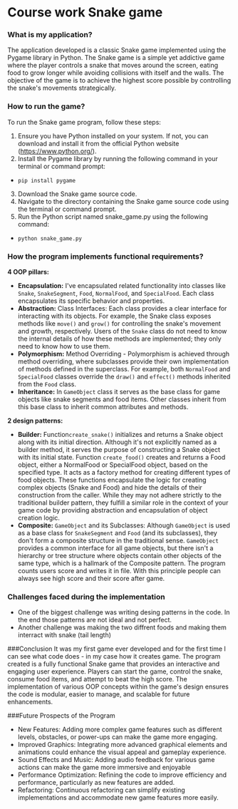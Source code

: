 # Course work Snake game

### What is my application?

The application developed is a classic Snake game implemented using the Pygame library in Python. The Snake game is a simple yet addictive game where the player controls a snake that moves around the screen, eating food to grow longer while avoiding collisions with itself and the walls. The objective of the game is to achieve the highest score possible by controlling the snake's movements strategically.

### How to run the game?

To run the Snake game program, follow these steps:

1. Ensure you have Python installed on your system. If not, you can download and install it from the official Python website (https://www.python.org/).
2. Install the Pygame library by running the following command in your terminal or command prompt:
- `pip install pygame`
3. Download the Snake game source code.
4. Navigate to the directory containing the Snake game source code using the terminal or command prompt.
5. Run the Python script named snake_game.py using the following command:
- `python snake_game.py`

### How the program implements functional requirements?
**4 OOP pillars:**
  - **Encapsulation:** I've encapsulated related functionality into classes like `Snake`, `SnakeSegment`, `Food`, `NormalFood`, and `SpecialFood`. Each class encapsulates its specific behavior and properties.
  - **Abstraction:** Class Interfaces: Each class provides a clear interface for interacting with its objects. For example, the Snake class exposes methods like `move()` and `grow()` for controlling the snake's movement and growth, respectively. Users of the `Snake` class do not need to know the internal details of how these methods are implemented; they only need to know how to use them.
  - **Polymorphism:** Method Overriding - Polymorphism is achieved through method overriding, where subclasses provide their own implementation of methods defined in the superclass. For example, both `NormalFood` and `SpecialFood` classes override the `draw()` and `effect()` methods inherited from the `Food` class.
  - **Inheritance:** In `GameObject` class it serves as the base class for game objects like snake segments and food items. Other classes inherit from this base class to inherit common attributes and methods.

**2 design patterns:**
  - **Builder:** Function`create_snake()` initializes and returns a Snake object along with its initial direction. Although it's not explicitly named as a builder method, it serves the purpose of constructing a Snake object with its initial state. Function `create_food()` creates and returns a Food object, either a NormalFood or SpecialFood object, based on the specified type. It acts as a factory method for creating different types of food objects. These functions encapsulate the logic for creating complex objects (Snake and Food) and hide the details of their construction from the caller. While they may not adhere strictly to the traditional builder pattern, they fulfill a similar role in the context of your game code by providing abstraction and encapsulation of object creation logic.
  - **Composite:** `GameObject` and its Subclasses: Although `GameObject` is used as a base class for `SnakeSegment` and `Food` (and its subclasses), they don't form a composite structure in the traditional sense. `GameObject` provides a common interface for all game objects, but there isn't a hierarchy or tree structure where objects contain other objects of the same type, which is a hallmark of the Composite pattern.
The program counts users score and writes it in file. With this principle people can always see high score and their score after game.

### Challenges faced during the implementation

- One of the biggest challenge was writing desing patterns in the code. In the end those patterns are not ideal and not perfect.
- Another challenge was making the two diffrent foods and making them interract with snake (tail length)

###Conclusion
It was my first game ever developed and for the first time I can see what code does - in my case how it creates game. The program created is a fully functional Snake game that provides an interactive and engaging user experience. Players can start the game, control the snake, consume food items, and attempt to beat the high score.
The implementation of various OOP concepts within the game's design ensures the code is modular, easier to manage, and scalable for future enhancements. 

###Future Prospects of the Program

- New Features: Adding more complex game features such as different levels, obstacles, or power-ups can make the game more engaging.
- Improved Graphics: Integrating more advanced graphical elements and animations could enhance the visual appeal and gameplay experience.
- Sound Effects and Music: Adding audio feedback for various game actions can make the game more immersive and enjoyable
- Performance Optimization: Refining the code to improve efficiency and performance, particularly as new features are added.
- Refactoring: Continuous refactoring can simplify existing implementations and accommodate new game features more easily.


